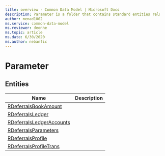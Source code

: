 ```yaml
---
title: overview - Common Data Model | Microsoft Docs
description: Parameter is a folder that contains standard entities related to the Common Data Model.
author: nenad1002
ms.service: common-data-model
ms.reviewer: deonhe
ms.topic: article
ms.date: 6/30/2020
ms.author: nebanfic
---
```


# Parameter


## Entities

|Name|Description|
|---|---|
|[RDeferralsBookAmount](RDeferralsBookAmount.md)||
|[RDeferralsLedger](RDeferralsLedger.md)||
|[RDeferralsLedgerAccounts](RDeferralsLedgerAccounts.md)||
|[RDeferralsParameters](RDeferralsParameters.md)||
|[RDeferralsProfile](RDeferralsProfile.md)||
|[RDeferralsProfileTrans](RDeferralsProfileTrans.md)||
